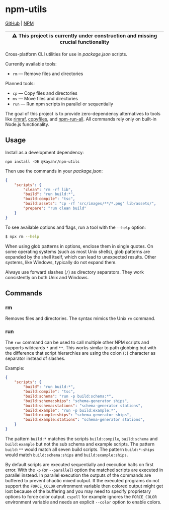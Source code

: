 # npm-utils

[GitHub] | [NPM]

| :warning: This project is currently under construction and missing crucial functionality |
| - |

Cross-platform CLI utilities for use in *package.json* scripts.

Currently available tools:

* `rm` — Remove files and directories

Planned tools:

* `cp` — Copy files and directories
* `mv` — Move files and directories
* `run` — Run npm scripts in parallel or sequentially

The goal of this project is to provide zero-dependency alternatives to tools like [rimraf], [copyfiles], and [npm-run-all]. All commands rely only on built-in Node.js functionality.

## Usage

Install as a development dependency:

```
npm install -DE @kayahr/npm-utils
```

Then use the commands in your *package.json*:

```json
{
    "scripts": {
        "clean": "rm -rf lib",
        "build": "run build:*",
        "build:compile": "tsc",
        "build:assets": "cp -rf 'src/images/**/*.png' lib/assets/",
        "prepare": "run clean build"
    }
}
```

To see available options and flags, run a tool with the `--help` option:

```sh
$ npx rm --help
```

When using glob patterns in options, enclose them in single quotes. On some operating systems (such as most Unix shells), glob patterns are expanded by the shell itself, which can lead to unexpected results. Other systems, like Windows, typically do not expand them.

Always use forward slashes (`/`) as directory separators. They work consistently on both Unix and Windows.

## Commands

### rm

Removes files and directories. The syntax mimics the Unix `rm` command.

### run

The `run` command can be used to call multiple other NPM scripts and supports wildcards `*` and `**`. This works similar to path globbing but with the difference that script hierarchies are using the colon (`:`) character as separator instead of slashes.

Example:

```json
{
    "scripts": {
        "build": "run build:*",
        "build:compile": "tsc",
        "build:schema": "run -p build:schema:*",
        "build:schema:ships": "schema-generator ships",
        "build:schema:stations": "schema-generator stations",
        "build:example": "run -p build:example:*",
        "build:example:ships": "schema-generator ships",
        "build:example:stations": "schema-generator stations",
    }
}
```

The pattern `build:*` matches the scripts `build:compile`, `build:schema` and `build:example` but not the sub schema and example scripts. The pattern `build:**` would match all seven build scripts. The pattern `build:*:ships` would match `build:schema:ships` and `build:example:ships`.

By default scripts are executed sequentially and execution halts on first error. With the `-p` (or `--parallel`) option the matched scripts are executed in parallel instead. In parallel execution the outputs of the commands are buffered to prevent chaotic mixed output. If the executed programs do not support the `FORCE_COLOR` environment variable then colored output might get lost because of the buffering and you may need to specify proprietary options to force color output. `cspell` for example ignores the `FORCE_COLOR` environment variable and needs an explicit `--color` option to enable colors.

[GitHub]: https://github.com/kayahr/npm-utils
[NPM]: https://www.npmjs.com/package/@kayahr/npm-utils
[rimraf]: https://www.npmjs.com/package/rimraf
[copyfiles]: https://www.npmjs.com/package/copyfiles
[npm-run-all]: https://www.npmjs.com/package/npm-run-all

